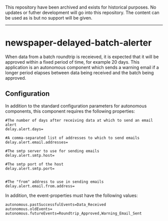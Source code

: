This repository have been archived and exists for historical purposes. 
No updates or futher development will go into this repository. The content can be used as is but no support will be given. 

---

newspaper-delayed-batch-alerter
===============================

When data from a batch roundtrip is receieved, it is expected that it will be approved within a fixed period of time, for
example 20 days. This application is an autonomous component which sends a warning email if a longer period elapses
between data being received and the batch being approved.

## Configuration

In addition to the standard configuration parameters for autonomous components, this component requires the following
properties:

    #The number of days after receiving data at which to send an email alert
    delay.alert.days=

    #A comma-separated list of addresses to which to send emails
    delay.alert.email.addresses=

    #The smtp server to use for sending emails
    delay.alert.smtp.host=

    #The smtp port of the host
    delay.alert.smtp.port=


    #The "from" address to use in sending emails
    delay.alert.email.from.address=

In addition, the event-properties must have the following values:

    autonomous.pastSuccessfulEvents=Data_Received
    autonomous.oldEvents=
    autonomous.futureEvents=Roundtrip_Approved,Warning_Email_Sent


